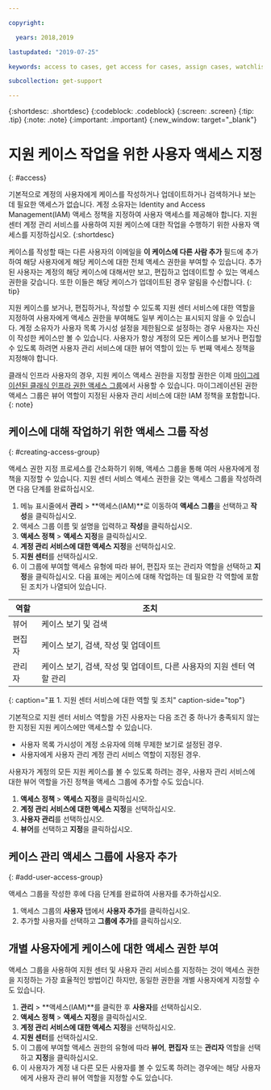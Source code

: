 ```yaml
---

copyright:

  years: 2018,2019

lastupdated: "2019-07-25"

keywords: access to cases, get access for cases, assign cases, watchlist

subcollection: get-support

---
```



{:shortdesc: .shortdesc}
{:codeblock: .codeblock}
{:screen: .screen}
{:tip: .tip}
{:note: .note}
{:important: .important}
{:new_window: target="_blank"}

# 지원 케이스 작업을 위한 사용자 액세스 지정
{: #access}

기본적으로 계정의 사용자에게 케이스를 작성하거나 업데이트하거나 검색하거나 보는 데 필요한 액세스가 없습니다. 계정 소유자는 Identity and Access Management(IAM) 액세스 정책을 지정하여 사용자 액세스를 제공해야 합니다. 지원 센터 계정 관리 서비스를 사용하여 지원 케이스에 대한 작업을 수행하기 위한 사용자 액세스를 지정하십시오. 
{:shortdesc}

케이스를 작성할 때는 다른 사용자의 이메일을 **이 케이스에 다른 사람 추가** 필드에 추가하여 해당 사용자에게 해당 케이스에 대한 전체 액세스 권한을 부여할 수 있습니다. 추가된 사용자는 계정의 해당 케이스에 대해서만 보고, 편집하고 업데이트할 수 있는 액세스 권한을 갖습니다. 또한 이들은 해당 케이스가 업데이트된 경우 알림을 수신합니다.
{: tip}

지원 케이스를 보거나, 편집하거나, 작성할 수 있도록 지원 센터 서비스에 대한 역할을 지정하여 사용자에게 액세스 권한을 부여해도 일부 케이스는 표시되지 않을 수 있습니다. 계정 소유자가 사용자 목록 가시성 설정을 제한됨으로 설정하는 경우 사용자는 자신이 작성한 케이스만 볼 수 있습니다. 사용자가 항상 계정의 모든 케이스를 보거나 편집할 수 있도록 하려면 사용자 관리 서비스에 대한 뷰어 역할이 있는 두 번째 액세스 정책을 지정해야 합니다.  

클래식 인프라 사용자의 경우, 지원 케이스 액세스 권한을 지정할 권한은 이제 [마이그레이션된 클래식 인프라 권한 액세스 그룹](/docs/iam?topic=iam-infrapermission#predefined)에서 사용할 수 있습니다. 마이그레이션된 권한 액세스 그룹은 뷰어 역할이 지정된 사용자 관리 서비스에 대한 IAM 정책을 포함합니다.
{: note}

## 케이스에 대해 작업하기 위한 액세스 그룹 작성
{: #creating-access-group}

액세스 권한 지정 프로세스를 간소화하기 위해, 액세스 그룹을 통해 여러 사용자에게 정책을 지정할 수 있습니다. 지원 센터 서비스 액세스 권한을 갖는 액세스 그룹을 작성하려면 다음 단계를 완료하십시오.

1. 메뉴 표시줄에서 **관리** &gt; **액세스(IAM)**로 이동하여 **액세스 그룹**을 선택하고 **작성**을 클릭하십시오. 
2. 액세스 그룹 이름 및 설명을 입력하고 **작성**을 클릭하십시오. 
3. **액세스 정책** > **액세스 지정**을 클릭하십시오.
4. **계정 관리 서비스에 대한 액세스 지정**을 선택하십시오.
5. **지원 센터**를 선택하십시오.
6. 이 그룹에 부여할 액세스 유형에 따라 뷰어, 편집자 또는 관리자 역할을 선택하고 **지정**을 클릭하십시오. 다음 표에는 케이스에 대해 작업하는 데 필요한 각 역할에 포함된 조치가 나열되어 있습니다.

|역할 |조치 | 
|--------|---------------|
|뷰어  | 케이스 보기 및 검색 |
|편집자 | 케이스 보기, 검색, 작성 및 업데이트|
|관리자 | 케이스 보기, 검색, 작성 및 업데이트, 다른 사용자의 지원 센터 역할 관리|
{: caption="표 1. 지원 센터 서비스에 대한 역할 및 조치" caption-side="top"}

기본적으로 지원 센터 서비스 역할을 가진 사용자는 다음 조건 중 하나가 충족되지 않는 한 지정된 지원 케이스에만 액세스할 수 있습니다.

* 사용자 목록 가시성이 계정 소유자에 의해 무제한 보기로 설정된 경우.
* 사용자에게 사용자 관리 계정 관리 서비스 역할이 지정된 경우.


사용자가 계정의 모든 지원 케이스를 볼 수 있도록 하려는 경우, 사용자 관리 서비스에 대한 뷰어 역할을 가진 정책을 액세스 그룹에 추가할 수도 있습니다.

1. **액세스 정책** > **액세스 지정**을 클릭하십시오.
2. **계정 관리 서비스에 대한 액세스 지정**을 선택하십시오.
3. **사용자 관리**를 선택하십시오.
4. **뷰어**를 선택하고 **지정**을 클릭하십시오.


## 케이스 관리 액세스 그룹에 사용자 추가
{: #add-user-access-group} 

액세스 그룹을 작성한 후에 다음 단계를 완료하여 사용자를 추가하십시오.

1. 액세스 그룹의 **사용자** 탭에서 **사용자 추가**를 클릭하십시오.
2. 추가할 사용자를 선택하고 **그룹에 추가**를 클릭하십시오.

## 개별 사용자에게 케이스에 대한 액세스 권한 부여 

액세스 그룹을 사용하여 지원 센터 및 사용자 관리 서비스를 지정하는 것이 액세스 권한을 지정하는 가장 효율적인 방법이긴 하지만, 동일한 권한을 개별 사용자에게 지정할 수도 있습니다. 

1. **관리** &gt; **액세스(IAM)**를 클릭한 후 **사용자**를 선택하십시오. 
2. **액세스 정책** > **액세스 지정**을 클릭하십시오.
3. **계정 관리 서비스에 대한 액세스 지정**을 선택하십시오.
4. **지원 센터**를 선택하십시오.
5. 이 그룹에 부여할 액세스 권한의 유형에 따라 **뷰어**, **편집자** 또는 **관리자** 역할을 선택하고 **지정**을 클릭하십시오.
6. 이 사용자가 계정 내 다른 모든 사용자를 볼 수 있도록 하려는 경우에는 해당 사용자에게 사용자 관리 뷰어 역할을 지정할 수도 있습니다. 
